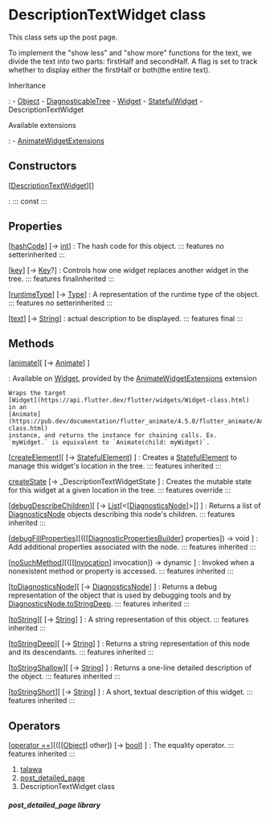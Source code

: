 
<div>

# DescriptionTextWidget class

</div>


This class sets up the post page.

To implement the \"show less\" and \"show more\" functions for the text,
we divide the text into two parts: firstHalf and secondHalf. A flag is
set to track whether to display either the firstHalf or both(the entire
text).




Inheritance

:   -   [Object](https://api.flutter.dev/flutter/dart-core/Object-class.html)
    -   [DiagnosticableTree](https://api.flutter.dev/flutter/foundation/DiagnosticableTree-class.html)
    -   [Widget](https://api.flutter.dev/flutter/widgets/Widget-class.html)
    -   [StatefulWidget](https://api.flutter.dev/flutter/widgets/StatefulWidget-class.html)
    -   DescriptionTextWidget

Available extensions

:   -   [AnimateWidgetExtensions](https://pub.dev/documentation/flutter_animate/4.5.0/flutter_animate/AnimateWidgetExtensions.html)



## Constructors

[[DescriptionTextWidget](../widgets_post_detailed_page/DescriptionTextWidget/DescriptionTextWidget.md)][]

:   ::: 
    const
    :::



## Properties

[[hashCode](https://api.flutter.dev/flutter/widgets/Widget/hashCode.html)] [→ [int](https://api.flutter.dev/flutter/dart-core/int-class.html)]
:   The hash code for this object.
    ::: features
    no setterinherited
    :::

[[key](https://api.flutter.dev/flutter/widgets/Widget/key.html)] [→ [Key](https://api.flutter.dev/flutter/foundation/Key-class.html)?]
:   Controls how one widget replaces another widget in the tree.
    ::: features
    finalinherited
    :::

[[runtimeType](https://api.flutter.dev/flutter/dart-core/Object/runtimeType.html)] [→ [Type](https://api.flutter.dev/flutter/dart-core/Type-class.html)]
:   A representation of the runtime type of the object.
    ::: features
    no setterinherited
    :::

[[text](../widgets_post_detailed_page/DescriptionTextWidget/text.md)] [→ [String](https://api.flutter.dev/flutter/dart-core/String-class.html)]
:   actual description to be displayed.
    ::: features
    final
    :::



## Methods

[[animate](https://pub.dev/documentation/flutter_animate/4.5.0/flutter_animate/AnimateWidgetExtensions/animate.html)][ [→ [Animate](https://pub.dev/documentation/flutter_animate/4.5.0/flutter_animate/Animate-class.html)] ]

:   Available on
    [Widget](https://api.flutter.dev/flutter/widgets/Widget-class.html),
    provided by the
    [AnimateWidgetExtensions](https://pub.dev/documentation/flutter_animate/4.5.0/flutter_animate/AnimateWidgetExtensions.html)
    extension

    Wraps the target
    [Widget](https://api.flutter.dev/flutter/widgets/Widget-class.html)
    in an
    [Animate](https://pub.dev/documentation/flutter_animate/4.5.0/flutter_animate/Animate-class.html)
    instance, and returns the instance for chaining calls. Ex.
    `myWidget.` is equivalent to `Animate(child: myWidget)`.

[[createElement](https://api.flutter.dev/flutter/widgets/StatefulWidget/createElement.html)][ [→ [StatefulElement](https://api.flutter.dev/flutter/widgets/StatefulElement-class.html)] ]
:   Creates a
    [StatefulElement](https://api.flutter.dev/flutter/widgets/StatefulElement-class.html)
    to manage this widget\'s location in the tree.
    ::: features
    inherited
    :::

[createState](../widgets_post_detailed_page/DescriptionTextWidget/createState.md) [→ \_DescriptionTextWidgetState ]
:   Creates the mutable state for this widget at a given location in the
    tree.
    ::: features
    override
    :::

[[debugDescribeChildren](https://api.flutter.dev/flutter/foundation/DiagnosticableTree/debugDescribeChildren.html)][ [→ [List](https://api.flutter.dev/flutter/dart-core/List-class.html)[\<[[DiagnosticsNode](https://api.flutter.dev/flutter/foundation/DiagnosticsNode-class.html)]\>]] ]
:   Returns a list of
    [DiagnosticsNode](https://api.flutter.dev/flutter/foundation/DiagnosticsNode-class.html)
    objects describing this node\'s children.
    ::: features
    inherited
    :::

[[debugFillProperties](https://api.flutter.dev/flutter/widgets/Widget/debugFillProperties.html)][([[[DiagnosticPropertiesBuilder](https://api.flutter.dev/flutter/foundation/DiagnosticPropertiesBuilder-class.md)] properties]) → void ]
:   Add additional properties associated with the node.
    ::: features
    inherited
    :::

[[noSuchMethod](https://api.flutter.dev/flutter/dart-core/Object/noSuchMethod.html)][([[[Invocation](https://api.flutter.dev/flutter/dart-core/Invocation-class.md)] invocation]) → dynamic ]
:   Invoked when a nonexistent method or property is accessed.
    ::: features
    inherited
    :::

[[toDiagnosticsNode](https://api.flutter.dev/flutter/foundation/DiagnosticableTree/toDiagnosticsNode.html)][ [→ [DiagnosticsNode](https://api.flutter.dev/flutter/foundation/DiagnosticsNode-class.html)] ]
:   Returns a debug representation of the object that is used by
    debugging tools and by
    [DiagnosticsNode.toStringDeep](https://api.flutter.dev/flutter/foundation/DiagnosticsNode/toStringDeep.html).
    ::: features
    inherited
    :::

[[toString](https://api.flutter.dev/flutter/foundation/Diagnosticable/toString.html)][ [→ [String](https://api.flutter.dev/flutter/dart-core/String-class.html)] ]
:   A string representation of this object.
    ::: features
    inherited
    :::

[[toStringDeep](https://api.flutter.dev/flutter/foundation/DiagnosticableTree/toStringDeep.html)][ [→ [String](https://api.flutter.dev/flutter/dart-core/String-class.html)] ]
:   Returns a string representation of this node and its descendants.
    ::: features
    inherited
    :::

[[toStringShallow](https://api.flutter.dev/flutter/foundation/DiagnosticableTree/toStringShallow.html)][ [→ [String](https://api.flutter.dev/flutter/dart-core/String-class.html)] ]
:   Returns a one-line detailed description of the object.
    ::: features
    inherited
    :::

[[toStringShort](https://api.flutter.dev/flutter/widgets/Widget/toStringShort.html)][ [→ [String](https://api.flutter.dev/flutter/dart-core/String-class.html)] ]
:   A short, textual description of this widget.
    ::: features
    inherited
    :::



## Operators

[[operator ==](https://api.flutter.dev/flutter/widgets/Widget/operator_equals.html)][([[[Object](https://api.flutter.dev/flutter/dart-core/Object-class.md)] other]) [→ [bool](https://api.flutter.dev/flutter/dart-core/bool-class.html)] ]
:   The equality operator.
    ::: features
    inherited
    :::







1.  [talawa](../index.md)
2.  [post_detailed_page](../widgets_post_detailed_page/)
3.  DescriptionTextWidget class

##### post_detailed_page library







